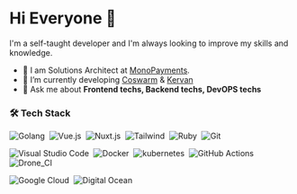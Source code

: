 # Hi Everyone :wave:
I'm a self-taught developer and I'm always looking to improve my skills and knowledge.

- :dart: I am Solutions Architect at [MonoPayments](https://github.com/monopayments). 
- 🔭  I’m currently developing [Coswarm](https://coswarm.dev) & [Kervan](https://kervan.dev)
- 💬  Ask me about **Frontend techs, Backend techs, DevOPS techs**

### 🛠 Tech Stack
![Golang](https://img.shields.io/badge/Go-05122A?style=flat&logo=Go)&nbsp;
![Vue.js](https://img.shields.io/badge/Vue.js-05122A?style=flat&logo=Vue.js)&nbsp;
![Nuxt.js](https://img.shields.io/badge/Nuxt.js-05122A?style=flat&logo=Nuxt.js)&nbsp;
![Tailwind](https://img.shields.io/badge/Tailwind-05122A?style=flat&logo=TailwindCSS)&nbsp;
![Ruby](https://img.shields.io/badge/Ruby-05122A?style=flat&logo=Ruby&logoColor=f8766d)&nbsp;
![Git](https://img.shields.io/badge/-Git-05122A?style=flat&logo=git)&nbsp;

![Visual Studio Code](https://img.shields.io/badge/-Visual%20Studio%20Code-05122A?style=flat&logo=visual-studio-code&logoColor=007ACC)&nbsp;
![Docker](https://img.shields.io/badge/Docker-05122A?style=flat&logo=docker)&nbsp;
![kubernetes](https://img.shields.io/badge/kubernetes-05122A.svg?style=flat&logo=kubernetes)&nbsp;
![GitHub Actions](https://img.shields.io/badge/GitHub_Actions-05122A?style=flat&logo=github-actions&logoColor=007ACC)&nbsp;
![Drone_CI](https://img.shields.io/badge/Drone_CI-00122A?style=flat&logo=drone&logoColor=007ACC)&nbsp;

![Google Cloud](https://img.shields.io/badge/Google_Cloud-05122A?style=flat&logo=google-cloud&logoColor=007ACC)&nbsp;
![Digital Ocean](https://img.shields.io/badge/Digital_Ocean-05122A?style=flat&logo=DigitalOcean&logoColor=007ACC)&nbsp;
